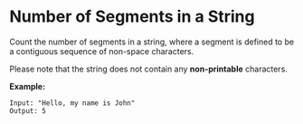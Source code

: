 # Number of Segments in a String

Count the number of segments in a string, where a segment is defined to be a contiguous sequence of non-space characters.

Please note that the string does not contain any __non-printable__ characters.

__Example:__

```pseudo
Input: "Hello, my name is John"
Output: 5
```
